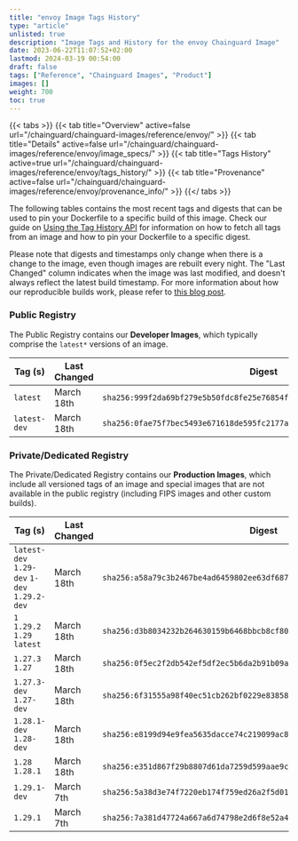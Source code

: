 ```yaml
---
title: "envoy Image Tags History"
type: "article"
unlisted: true
description: "Image Tags and History for the envoy Chainguard Image"
date: 2023-06-22T11:07:52+02:00
lastmod: 2024-03-19 00:54:00
draft: false
tags: ["Reference", "Chainguard Images", "Product"]
images: []
weight: 700
toc: true
---
```


{{< tabs >}}
{{< tab title="Overview" active=false url="/chainguard/chainguard-images/reference/envoy/" >}}
{{< tab title="Details" active=false url="/chainguard/chainguard-images/reference/envoy/image_specs/" >}}
{{< tab title="Tags History" active=true url="/chainguard/chainguard-images/reference/envoy/tags_history/" >}}
{{< tab title="Provenance" active=false url="/chainguard/chainguard-images/reference/envoy/provenance_info/" >}}
{{</ tabs >}}

The following tables contains the most recent tags and digests that can be used to pin your Dockerfile to a specific build of this image. Check our guide on [Using the Tag History API](/chainguard/chainguard-images/using-the-tag-history-api/) for information on how to fetch all tags from an image and how to pin your Dockerfile to a specific digest.

Please note that digests and timestamps only change when there is a change to the image, even though images are rebuilt every night. The "Last Changed" column indicates when the image was last modified, and doesn't always reflect the latest build timestamp. For more information about how our reproducible builds work, please refer to [this blog post](https://www.chainguard.dev/unchained/reproducing-chainguards-reproducible-image-builds).

### Public Registry
The Public Registry contains our **Developer Images**, which typically comprise the `latest*` versions of an image.

| Tag (s)       | Last Changed | Digest                                                                    |
|---------------|--------------|---------------------------------------------------------------------------|
|  `latest`     | March 18th   | `sha256:999f2da69bf279e5b50fdc8fe25e76854f2f579130a2667d3d015ad3814271a7` |
|  `latest-dev` | March 18th   | `sha256:0fae75f7bec5493e671618de595fc2177a3bf5e6de20628aeadd9e32586d827e` |


### Private/Dedicated Registry
The Private/Dedicated Registry contains our **Production Images**, which include all versioned tags of an image and special images that are not available in the public registry (including FIPS images and other custom builds).

| Tag (s)                                       | Last Changed | Digest                                                                    |
|-----------------------------------------------|--------------|---------------------------------------------------------------------------|
|  `latest-dev` `1.29-dev` `1-dev` `1.29.2-dev` | March 18th   | `sha256:a58a79c3b2467be4ad6459802ee63df687790b0cb26caf2d15a0459af80e6e9a` |
|  `1` `1.29.2` `1.29` `latest`                 | March 18th   | `sha256:d3b8034232b264630159b6468bbcb8cf80fd897fc28cef21439f44f3090a52fa` |
|  `1.27.3` `1.27`                              | March 18th   | `sha256:0f5ec2f2db542ef5df2ec5b6da2b91b09a47b9afc57438a76706eb36d5ad5203` |
|  `1.27.3-dev` `1.27-dev`                      | March 18th   | `sha256:6f31555a98f40ec51cb262bf0229e83858add1a7e94338aa50e52c515e3f1655` |
|  `1.28.1-dev` `1.28-dev`                      | March 18th   | `sha256:e8199d94e9fea5635dacce74c219099ac8d93e4302a5604b8dabf68d9b2fd7bf` |
|  `1.28` `1.28.1`                              | March 18th   | `sha256:e351d867f29b8807d61da7259d599aae9c2cf5cec3bd72e0eff211535ba052b1` |
|  `1.29.1-dev`                                 | March 7th    | `sha256:5a38d3e74f7220eb174f759ed26a2f5d01fec2067806cfd980afaec33965e7f4` |
|  `1.29.1`                                     | March 7th    | `sha256:7a381d47724a667a6d74798e2d6f8e52a4837853b1e2269bb440e77985fcd117` |

